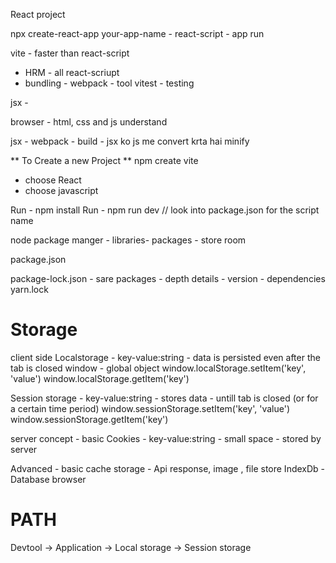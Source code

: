 React project

npx create-react-app your-app-name - react-script - app run

vite - faster than react-script

- HRM - all react-scriupt
- bundling - webpack - tool
  vitest - testing

jsx -

browser - html, css and js understand

jsx - webpack - build - jsx ko js me convert krta hai
minify

** To Create a new Project **
npm create vite

- choose React
- choose javascript

Run - npm install
Run - npm run dev // look into package.json for the script name

node package manger - libraries- packages - store room

package.json

package-lock.json - sare packages - depth details - version - dependencies
yarn.lock

# Storage

client side
Localstorage - key-value:string - data is persisted even after the tab is closed
window - global object
window.localStorage.setItem('key', 'value')
window.localStorage.getItem('key')

Session storage - key-value:string - stores data - untill tab is closed (or for a certain time period)
window.sessionStorage.setItem('key', 'value')
window.sessionStorage.getItem('key')

server concept - basic
Cookies - key-value:string - small space - stored by server

Advanced - basic
cache storage - Api response, image , file store
IndexDb - Database browser

# PATH

Devtool -> Application
-> Local storage
-> Session storage
